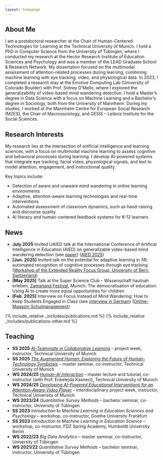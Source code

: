 ```yaml
---
layout: homepage
---
```


## About Me

I am a postdoctoral researcher at the Chair of Human-Centered Technologies for Learning at the Technical University of Munich. I hold a PhD in Computer Science from the University of Tübingen, where I conducted my research at the Hector Research Institute of Education Sciences and Psychology and was a member of the LEAD Graduate School & Research Network. My dissertation focused on the multimodal assessment of attention-related processes during learning, combining machine learning with eye tracking, video, and physiological data.
In 2023, I completed a research stay at the Emotive Computing Lab (University of Colorado Boulder) with Prof. Sidney D’Mello, where I explored the generalizability of video-based mind wandering detection. I hold a Master’s degree in Data Science with a focus on Machine Learning and a Bachelor’s degree in Sociology, both from the University of Mannheim. During my studies, I worked at the Mannheim Centre for European Social Research (MZES), the Chair of Macrosociology, and GESIS – Leibniz Institute for the Social Sciences.

## Research Interests

My research lies at the intersection of artificial intelligence and learning sciences, with a focus on multimodal machine learning to assess cognitive and behavioral processes during learning. I develop AI-powered systems that integrate eye tracking, facial video, physiological signals, and text to model attention, engagement, and instructional quality.

Key topics include:

- Detection of aware and unaware mind wandering in online learning environments
- Adaptive, attention-aware learning technologies and real-time interventions
- Automated assessment of classroom dynamics, such as hand-raising and discourse quality
- AI literacy and human-centered feedback systems for K-12 learners


## News
- **July 2025** Invited IJAIED talk at the International Conference of Artifical Intelligence in Education (AIED) on generalizable video-based mind wandering detection (see [paper](https://link.springer.com/content/pdf/10.1007/s40593-024-00412-2.pdf)) ([AIED 2025](https://aied2025.itd.cnr.it))
- **[Jun. 2025]** Invited talk on the potential for adaptive learning in XR: automated recognition of cognitive processes through eye tracking ([Workshop of the Extended Reality Focus Group, University of Bern, Switzerland](https://www.digitalisierung.unibe.ch/implementation/focus_groups/subpage_focus_group_extended_reality/index_eng.html)) 
- **[May 2025]** Talk at the Super Science Club – Wissenschaft hautnah erleben, [Zamanand Festival](https://zamanand.de/buehnen/super-science-club/), Munich: The democratisation of education: Using AI to create more equal opportunities for children 
- **[Feb. 2025]** Interview on Focus Instead of Mind Wandering: How to Keep Students Engaged in Class (see [interview in German](https://www.campus-schulmanagement.de/magazin/fokus-statt-abschweifen-so-bleiben-schuelerinnen-im-unterricht-bei-der-sache-babette-buehler)) ([Online-Magazin Schulmanagement](https://www.campus-schulmanagement.de/magazin))

{% include_relative _includes/publications.md %}
{% include_relative _includes/publications-other.md %}




## Teaching
- **SS 2025** [*AI-Teammate in Collaborative Learning*](https://campus.tum.de/tumonline/ee/ui/ca2/app/desktop/#/slc.tm.cp/student/courses/950843405?$ctx=lang=en&$scrollTo=toc_overview) - project week, instructor, Technical University of Munich
- **SS 2025** [*The Augmented Human: Exploring the Future of Human-Technology Symbiosis*](https://campus.tum.de/tumonline/ee/ui/ca2/app/desktop/#/slc.tm.cp/student/courses/950805251?$scrollTo=toc_overview) – master seminar, co-instructor, Technical University of Munich  
- **WS 2024/25** [*Human-AI Interaction*](https://campus.tum.de/tumonline/ee/ui/ca2/app/desktop/#/slc.tm.cp/student/courses/950768569?$scrollTo=toc_overview) – master lecture and tutorial, co-instructor (with Prof. Enkelejda Kasneci), Technical University of Munich  
- **WS 2024/25** [*Developing AI-Powered Educational Interventions for an Attention-Aware Video Player*](https://campus.tum.de/tumonline/ee/ui/ca2/app/desktop/#/slc.tm.cp/student/courses/950804875?$scrollTo=toc_overview) – interdisciplinary project week, instructor, Technical University of Munich  
- **WS 2023/24** *Quantitative Survey Methods* – bachelor seminar, co-instructor, University of Tübingen  
- **SS 2023** *Introduction to Machine Learning in Education Sciences and Psychology* – workshop, co-instructor, Goethe University Frankfurt  
- **SS 2023** *Introduction to Machine Learning in Education Science* – workshop, co-instructor, FDZ Spring Academy, Humboldt University Berlin  
- **WS 2022/23** *Big Data Analytics* – master seminar, co-instructor, University of Tübingen  
- **WS 2021/22** *Quantitative Survey Methods* – bachelor seminar, instructor, University of Tübingen

<!-- {% include_relative _includes/services.md %} -->
